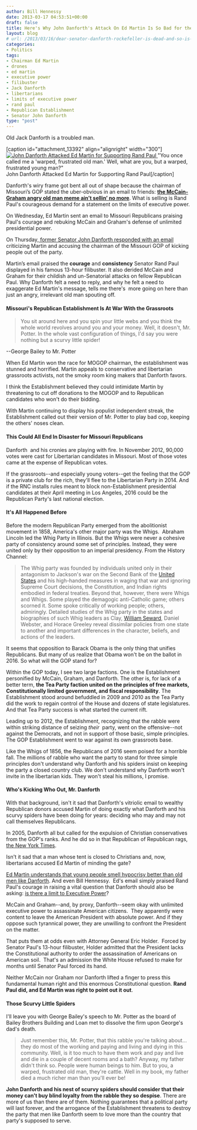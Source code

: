 ```yaml
---
author: Bill Hennessy
date: 2013-03-17 04:53:51+00:00
draft: false
title: Here's Why John Danforth's Attack On Ed Martin Is So Bad for the GOP
layout: blog
# url: /2013/03/16/dear-senator-danforth-rockefeller-is-dead-and-so-is-your-message/
categories:
- Politics
tags:
- Chairman Ed Martin
- drones
- ed martin
- executive power
- filibuster
- Jack Danforth
- libertarians
- limits of executive power
- rand paul
- Republican Establishment
- Senator John Danforth
type: "post"
---
```


Old Jack Danforth is a troubled man.

[caption id="attachment_13392" align="alignright" width="300"][![John Danforth Attacked Ed Martin for Supporting Rand Paul](https://hennessysview.com/wp-content/uploads/2013/03/potter-faceless-300x200.png)
](https://hennessysview.com/wp-content/uploads/2013/03/potter-faceless.png) "You once called me a 'warped, frustrated old man.' Well, what are you, but a warped, frustrated young man?"  
John Danforth Attacked Ed Martin for Supporting Rand Paul[/caption]

Danforth's wiry frame got bent all out of shape because the chairman of Missouri’s GOP stated the uber-obvious in an email to friends: [**the McCain-Graham angry old man meme ain’t sellin’ no more**](https://hennessysview.com/2013/03/12/why-here-is-the-real-reason-mccain-and-graham-lost-their-minds-over-rand-pauls-filibuster/). What is selling is Rand Paul's courageous demand for a statement on the limits of executive power.

On Wednesday, Ed Martin sent an email to Missouri Republicans praising Paul's courage and rebuking McCain and Graham's defense of unlimited presidential power.

On Thursday,[ former Senator John Danforth responded with an email](https://www.stltoday.com/news/local/govt-and-politics/political-fix/ed-martin-s-message-to-gop-draws-rebuke-from-danforth/article_006d0f8d-9354-5105-9e07-597d5cc386f9.html) criticizing Martin and accusing the chairman of the Missouri GOP of kicking people out of the party.

Martin’s email praised the **courage** and **consistency** Senator Rand Paul displayed in his famous 13-hour filibuster. It also derided McCain and Graham for their childish and un-Senatorial attacks on fellow Republican Paul. Why Danforth felt a need to reply, and why he felt a need to exaggerate Ed Martin's message, tells me there's  more going on here than just an angry, irrelevant old man spouting off.


#### Missouri's Republican Establishment Is At War With the Grassroots




> You sit around here and you spin your little webs and you think the whole world revolves around you and your money. Well, it doesn't, Mr. Potter. In the whole vast configuration of things, I'd say you were nothing but a scurvy little spider!

--George Bailey to Mr. Potter


When Ed Martin won the race for MOGOP chairman, the establishment was stunned and horrified. Martin appeals to conservative and libertarian grassroots activists, not the smoky room king makers that Danforth favors.

I think the Establishment believed they could intimidate Martin by threatening to cut off donations to the MOGOP and to Republican candidates who won't do their bidding.

With Martin continuing to display his populist independent streak, the Establishment called out their version of Mr. Potter to play bad cop, keeping the others' noses clean.


#### This Could All End In Disaster for Missouri Republicans


Danforth  and his cronies are playing with fire. In November 2012, 90,000 votes were cast for Libertarian candidates in Missouri. Most of those votes came at the expense of Republican votes.

If the grassroots--and especially young voters--get the feeling that the GOP is a private club for the rich, they'll flee to the Libertarian Party in 2014. And if the RNC installs rules meant to block non-Establishment presidential candidates at their April meeting in Los Angeles, 2016 could be the Republican Party's last national election.


#### It's All Happened Before


Before the modern Republican Party emerged from the abolitionist movement in 1858, America's other major party was the Whigs.  Abraham Lincoln led the Whig Party in Illinois. But the Whigs were never a cohesive party of consistency around some set of principles. Instead, they were united only by their opposition to an imperial presidency. From the History Channel:


> The Whig party was founded by individuals united only in their antagonism to Jackson's war on the Second Bank of the [United States](https://www.history.com/topics/states) and his high-handed measures in waging that war and ignoring Supreme Court decisions, the Constitution, and Indian rights embodied in federal treaties. Beyond that, however, there were Whigs and Whigs. Some played the demagogic anti-Catholic game; others scorned it. Some spoke critically of working people; others, admiringly. Detailed studies of the Whig party in the states and biographies of such Whig leaders as Clay, [William Seward](https://www.history.com/topics/william-seward), Daniel Webster, and Horace Greeley reveal dissimilar policies from one state to another and important differences in the character, beliefs, and actions of the leaders.


It seems that opposition to Barack Obama is the only thing that unifies Republicans. But many of us realize that Obama won't be on the ballot in 2016. So what will the GOP stand for?

Within the GOP today, I see two large factions. One is the Establishment personified by McCain, Graham, and Danforth. The other is, for lack of a better term, **the Tea Party faction united on the principles of free markets, Constitutionally limited government, and fiscal responsibility**. The Establishment stood around befuddled in 2009 and 2010 as the Tea Party did the work to regain control of the House and dozens of state legislatures. And that Tea Party success is what started the current rift.

Leading up to 2012, the Establishment, recognizing that the rabble were within striking distance of seizing _their_  party, went on the offensive--not against the Democrats, and not in support of those basic, simple principles. The GOP Establishment went to war against its own grassroots base.

Like the Whigs of 1856, the Republicans of 2016 seem poised for a horrible fall. The millions of rabble who want the party to stand for three simple principles don't understand why Danforth and his spiders insist on keeping the party a closed country club. We don't understand why Danforth won't invite in the libertarian kids. They won't steal his millions, I promise.


#### Who's Kicking Who Out, Mr. Danforth


With that background, isn't it sad that Danforth's vitriolic email to wealthy Republican donors accused Martin of doing exactly what Danforth and his scurvy spiders have been doing for years: deciding who may and may not call themselves Republicans.

In 2005, Danforth all but called for the expulsion of Christian conservatives from the GOP's ranks. And he did so in that Republican of Republican rags, [the New York Times](https://www.nytimes.com/2005/03/30/opinion/30danforth.html?_r=0).

Isn't it sad that a man whose tent is closed to Christians and, now, libertarians accused Ed Martin of minding the gate?

[Ed Martin understands that young people smell hypocrisy better than old men like Danforth](https://hennessysview.com/2013/02/25/why-gop-pandering-to-young-voters-backfires/). And even Bill Hennessy.  Ed's email simply praised Rand Paul's courage in raising a vital question that Danforth should also be asking: [is there a limit to Executive Power](https://www.conservativehq.com/article/12580-rand-paul-speech-cpac-makes-our-case-liberty-prize)?

McCain and Graham--and, by proxy, Danforth--seem okay with unlimited executive power to assassinate American citizens.  They apparently were content to leave the American President with absolute power. And if they oppose such tyrannical power, they are unwilling to confront the President on the matter.

That puts them at odds even with Attorney General Eric Holder.  Forced by Senator Paul's 13-hour filibuster, Holder admitted that the President lacks the Constitutional authority to order the assassination of Americans on American soil.  That's an admission the White House refused to make for months until Senator Paul forced its hand.

Neither McCain nor Graham nor Danforth lifted a finger to press this fundamental human right and this enormous Constitutional question. **Rand Paul did, and Ed Martin was right to point out it out**.


#### Those Scurvy Little Spiders


I'll leave you with George Bailey's speech to Mr. Potter as the board of Bailey Brothers Building and Loan met to dissolve the firm upon George's dad's death.


> Just remember this, Mr. Potter, that this rabble you're talking about... they do most of the working and paying and living and dying in this community. Well, is it too much to have them work and pay and live and die in a couple of decent rooms and a bath? Anyway, my father didn't think so. People were human beings to him. But to you, a warped, frustrated old man, they're cattle. Well in my book, my father died a much richer man than you'll ever be!


**John Danforth and his nest of scurvy spiders should consider that their money can't buy blind loyalty from the rabble they so despise**. There are more of us than there are of them. Nothing guarantees that a political party will last forever, and the arrogance of the Establishment threatens to destroy the party that men like Danforth seem to love more than the country that party's supposed to serve.
